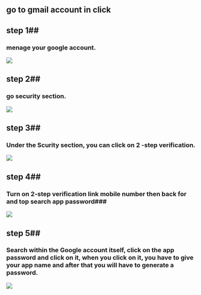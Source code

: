 ## go to gmail account in  click ##
## step 1##
### menage your google account. ###
![](https://www.esofttools.com/blog/wp-content/uploads/2022/06/image-34.png)
## step 2##
### go security section. ###
![](https://www.technorms.com/assets/click-on-security.png)
## step 3##
### Under the Scurity section, you can click on 2 -step verification. ###
![](https://3.bp.blogspot.com/-WWsM7zmYizw/XNPx1NY5gMI/AAAAAAAAS4A/WyHXN0-WynI_Fa9EcFvuAse12y-bsx_TACK4BGAYYCw/s1600/security%2Bcheckup%2Bof%2BGoogle%2BAccount.jpg)
## step 4##
### Turn on 2-step verification link mobile number then back for and top search app password###
![](https://www.lifewire.com/thmb/NwMdT59yfRPcozYfVRtMo0FZs1E=/2316x1180/filters:no_upscale():max_bytes(150000):strip_icc()/003_get-a-password-to-access-gmail-by-pop-imap-2-1171882-5c50e6e74cedfd0001f911da.jpg)
## step 5##
### Search within the Google account itself, click on the app password and click on it, when you click on it, you have to give your app name and after that you will have to generate a password. ###
![](https://i.febooti.com/i/automation-workshop/tutorials/google-generated-app-password.jpg)
